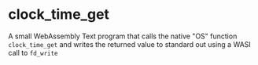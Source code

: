 # clock_time_get

A small WebAssembly Text program that calls the native "OS" function `clock_time_get` and writes the returned value to standard out using a WASI call to `fd_write`
